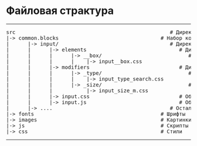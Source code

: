 <h1>Файловая страктура</h1>

_______________________________________________________
<pre>
src                                                  # Директория рабочих файлов
|-> common.blocks                                 # Набор компонентов (блоков) с поддержкой всех устройств и браузеров
|      |-> input/                                    # Директория блока – input
|      |      |-> elements                              # Директория элементов
|      |      |      |-> __box/                            # Директория элемента – box
|      |      |      |    |-> input__box.css                # Реализация элемента – box в технологии CSS
|      |      |-> modifiers                             # Директория модификаторов
|      |      |      |-> _type/                            # Директория модификатора – type
|      |      |      |    |-> input_type_search.css         # Реализация модификатора – type со значение "search" в технологии CSS
|      |      |      |-> _size/                            # Директория модификатора – type
|      |      |           |-> input_size_m.css              # Реализация модификатора – size со значение "m" в технологии CSS
|      |      |-> input.css                             # Общая реализация блока – input в технологии CSS
|      |      |-> input.js                              # Общая реализация блока – input в технологии JavaScript
|      |-> ....                                      # Остальные блоки создаются по аналогии с input
|-> fonts                                         # Шрифты
|-> images                                        # Картинки
|-> js                                            # Скрипты
|-> css                                           # Стили
</pre>
_______________________________________________________